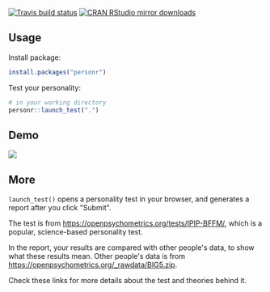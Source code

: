 
<!-- badges: start -->
[![Travis build status](https://travis-ci.com/flujoo/personr.svg?branch=master)](https://travis-ci.com/flujoo/personr) [![CRAN RStudio mirror downloads](https://cranlogs.r-pkg.org/badges/grand-total/personr?color=blue)](https://r-pkg.org/pkg/personr)
<!-- badges: end -->


## Usage

Install package:

```r
install.packages("personr")
```

Test your personality:

```r
# in your working directory
personr::launch_test(".")
```


## Demo

![](demo.gif)


## More

`launch_test()` opens a personality test in your browser, and generates a report after you click "Submit".

The test is from <https://openpsychometrics.org/tests/IPIP-BFFM/>, which is a popular, science-based personality test.

In the report, your results are compared with other people's data, to show what these results mean. Other people's data is from <https://openpsychometrics.org/_rawdata/BIG5.zip>.

Check these links for more details about the test and theories behind it.
